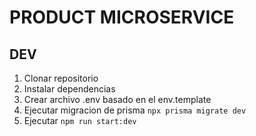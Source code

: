 # PRODUCT MICROSERVICE

## DEV

1. Clonar repositorio
2. Instalar dependencias
3. Crear archivo .env basado en el env.template
4. Ejecutar migracion de prisma `npx prisma migrate dev`
5. Ejecutar `npm run start:dev`